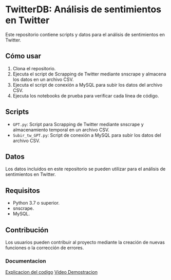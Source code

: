 # TwitterDB: Análisis de sentimientos en Twitter

Este repositorio contiene scripts y datos para el análisis de sentimientos en Twitter.

## Cómo usar

1. Clona el repositorio.
2. Ejecuta el script de Scrapping de Twitter mediante snscrape y almacena los datos en un archivo CSV.
3. Ejecuta el script de conexión a MySQL para subir los datos del archivo CSV.
4. Ejecuta los notebooks de prueba para verificar cada línea de código.

## Scripts

- `GPT.py`: Script para Scrapping de Twitter mediante snscrape y almacenamiento temporal en un archivo CSV.
- `Subir_tw_GPT.py`: Script de conexión a MySQL para subir los datos del archivo CSV.

## Datos

Los datos incluidos en este repositorio se pueden utilizar para el análisis de sentimientos en Twitter.

## Requisitos

- Python 3.7 o superior.
- snscrape.
- MySQL.

## Contribución

Los usuarios pueden contribuir al proyecto mediante la creación de nuevas funciones o la corrección de errores.

### Documentacion 
[Explicacion del codigo](https://drive.google.com/file/d/1Yes18wwdQPfblEuA7JRDSGwu1hu4srb-/view?usp=share_link)
[Video Demostracion](https://drive.google.com/file/d/1Mm6-ApiZFFLt57SwOLKh_xBIvmZYz1cO/view?usp=sharing)
